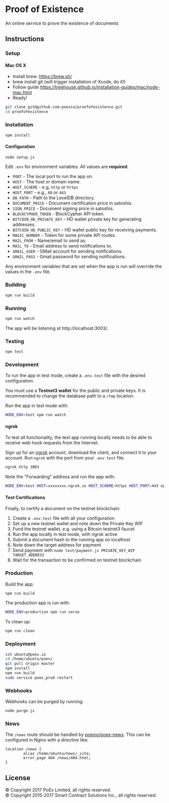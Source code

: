 # Proof of Existence

An online service to prove the existence of documents

## Instructions

### Setup

#### Mac OS X

- Install brew: https://brew.sh/
- brew install git (will trigger installation of Xcode, do it!)
- Follow guide https://treehouse.github.io/installation-guides/mac/node-mac.html
- Ready!

```sh
git clone git@github.com:poexio/proofofexistence.git
cd proofofexistence
```

### Installation

```sh
npm install
```

#### Configuration

```sh
node setup.js
```

Edit `.env` for environment variables. All values are **required**.

* `PORT` - The local port to run the app on.
* `HOST` - The host or domain name.
* `HOST_SCHEME` - e.g, `http` or `https`
* `HOST_PORT` - e.g., `80` or `443`
* `DB_PATH` - Path to the LevelDB directory.
* `DOCUMENT_PRICE` - Document certification price in satoshis.
* `SIGN_PRICE` - Document signing price in satoshis.
* `BLOCKCYPHER_TOKEN` - BlockCypher API token.
* `BITCOIN_HD_PRIVATE_KEY` - HD wallet private key for generating addresses.
* `BITCOIN_HD_PUBLIC_KEY` - HD wallet public key for receiving payments.
* `MAGIC_NUMBER` - Token for some private API routes.
* `MAIL_FROM` - Name/email to send as.
* `MAIL_TO` - Email address to send notifications to.
* `GMAIL_USER` - GMail account for sending notifications.
* `GMAIL_PASS` - Gmail password for sending notifications.

Any environment variables that are set when the app is run will override the
values in the `.env` file.

### Building

```sh
npm run build
```

### Running

```sh
npm run watch
```

The app will be listening at http://localhost:3003/.

### Testing

```sh
npm test
```

### Development

To run the app in test mode, create a `.env.test` file with the desired
configuration.

You must use a **Testnet3 wallet** for the public and private keys. It is
recommended to change the database path to a `/tmp` location.

Run the app in test mode with:

```sh
NODE_ENV=test npm run watch
```

#### ngrok

To test all functionality, the test app running locally needs to be able to
receive web hook requests from the Internet.

Sign up for an [ngrok](https://ngrok.com) account, download the client, and
connect it to your account. Run `ngrok` with the port from your `.env.test`
file:

```sh
ngrok http 3003
```

Note the "Forwarding" address and run the app with:

```sh
NODE_ENV=test HOST=xxxxxxxx.ngrok.io HOST_SCHEME=https HOST_PORT=443 npm run watch
```

#### Test Certifications

Finally, to certify a document on the testnet blockchain:

1. Create a `.env.test` file with all your configuration
1. Set up a new testnet wallet and note down the Private Key WIF
1. Fund the testnet wallet, e.g. using a Bitcoin testnet3 faucet
1. Run the app locally in test mode, with ngrok active
1. Submit a document hash to the running app on localhost
1. Note down the target address for payment
1. Send payment with `node test/payment.js PRIVATE_KEY_WIF TARGET_ADDRESS`
1. Wait for the transaction to be confirmed on testnet blockchain

### Production

Build the app:

```sh
npm run build
```

The production app is run with:

```sh
NODE_ENV=production npm run serve
```

To clean up:

```sh
npm run clean
```

### Deployment

```sh
ssh ubuntu@poex.io
cd /home/ubuntu/poex/
git pull origin master
npm install
npm run build
sudo service poex_prod restart
```

### Webhooks

Webhooks can be purged by running:

```sh
node purge.js
```

### News

The `/news` route should be handled by [poexio/poex-news]. This can be
configured in Nginx with a directive like:

```
location /news {
        alias /home/ubuntu/news/_site;
        error_page 404 /news/404.html;
}
```

## License

© Copyright 2017 PoEx Limited, all rights reserved.<br />
© Copyright 2015-2017 Smart Contract Solutions Inc., all rights reserved.

[poexio/poex-news]: https://github.com/poexio/poex-news
